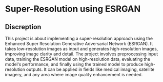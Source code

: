 # Super-Resolution using ESRGAN

## Discreption
This project is about implementing a super-resolution approach using the Enhanced Super Resolution Generative Adversarial Network (ESRGAN). It takes low-resolution images as input and generates high-resolution images, improving image clarity and detail. The project involves preprocessing input data, training the ESRGAN model on high-resolution data, evaluating the model's performance, and finally using the trained model to produce high-resolution outputs. It can be applied in fields like medical imaging, satellite imagery, and any area where image quality enhancement is needed.
